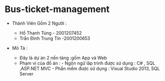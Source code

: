 # Bus-ticket-management
- Thành Viên Gồm 2 Người :
    + Hồ Thanh Tùng - 2001207452
    + Trần Đình Trung Tín -2001200653

- Mô Tả :
    + Đây là dự án 2 nền tảng :gồm App và Web
    + Phạm vi của đồ án  :
          - Ngôn ngữ lâp trình được sử dụng : C# , SQL ,ASP.NET MVC
          - Phần mềm được sử dụng : Visual Studio 2013, SQL Server

